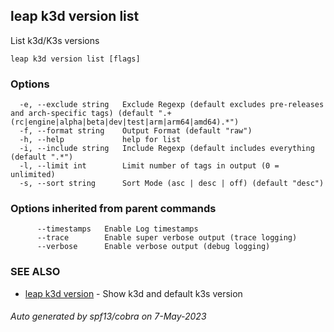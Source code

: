 ## leap k3d version list

List k3d/K3s versions

```
leap k3d version list [flags]
```

### Options

```
  -e, --exclude string   Exclude Regexp (default excludes pre-releases and arch-specific tags) (default ".+(rc|engine|alpha|beta|dev|test|arm|arm64|amd64).*")
  -f, --format string    Output Format (default "raw")
  -h, --help             help for list
  -i, --include string   Include Regexp (default includes everything (default ".*")
  -l, --limit int        Limit number of tags in output (0 = unlimited)
  -s, --sort string      Sort Mode (asc | desc | off) (default "desc")
```

### Options inherited from parent commands

```
      --timestamps   Enable Log timestamps
      --trace        Enable super verbose output (trace logging)
      --verbose      Enable verbose output (debug logging)
```

### SEE ALSO

* [leap k3d version](leap_k3d_version.md)	 - Show k3d and default k3s version

###### Auto generated by spf13/cobra on 7-May-2023

